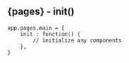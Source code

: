 ## {pages} - init()

```
app.pages.main = {
    init : function() {
    	// initialize any components
    },
}
```